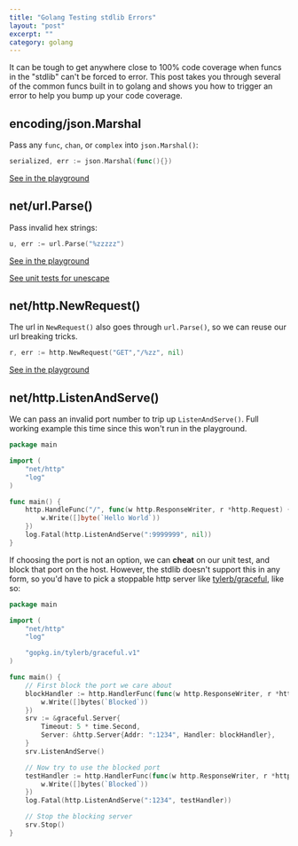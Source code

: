```yaml
---
title: "Golang Testing stdlib Errors"
layout: "post"
excerpt: ""
category: golang
---
```


It can be tough to get anywhere close to 100% code coverage when funcs in the "stdlib" can't be forced to error. This post takes you through several of the common funcs built in to golang and shows you how to trigger an error to help you bump up your code coverage.

## encoding/json.Marshal

Pass any `func`, `chan`, or `complex` into `json.Marshal()`:

```go
serialized, err := json.Marshal(func(){})
```

[See in the playground](http://play.golang.org/p/FuQyHNHYNY)

## net/url.Parse()

Pass invalid hex strings:

```go
u, err := url.Parse("%zzzzz")
```

[See in the playground](http://play.golang.org/p/OJk3B-86c3)

[See unit tests for unescape](https://golang.org/src/net/url/url_test.go#L705)

## net/http.NewRequest()

The url in `NewRequest()` also goes through `url.Parse()`, so we can reuse our url breaking tricks.

```go
r, err := http.NewRequest("GET","/%zz", nil)
```

[See in the playground](http://play.golang.org/p/Xkr8IAYo8S)


## net/http.ListenAndServe()

We can pass an invalid port number to trip up `ListenAndServe()`. Full working example this time since this won't run in the playground.

```go
package main

import (
	"net/http"
	"log"
)

func main() {
	http.HandleFunc("/", func(w http.ResponseWriter, r *http.Request) {
		w.Write([]byte(`Hello World`))
	})
	log.Fatal(http.ListenAndServe(":9999999", nil))
}
```

If choosing the port is not an option, we can **cheat** on our unit test, and block that port on the host. However, the stdlib doesn't support this in any form, so you'd have to pick a stoppable http server like [tylerb/graceful](https://github.com/tylerb/graceful), like so:

```go
package main

import (
	"net/http"
	"log"

	"gopkg.in/tylerb/graceful.v1"
)

func main() {
	// First block the port we care about
	blockHandler := http.HandlerFunc(func(w http.ResponseWriter, r *http.Request) {
		w.Write([]bytes(`Blocked`))
	})
	srv := &graceful.Server{
		Timeout: 5 * time.Second,
		Server: &http.Server{Addr: ":1234", Handler: blockHandler},
	}
	srv.ListenAndServe()

	// Now try to use the blocked port
	testHandler := http.HandlerFunc(func(w http.ResponseWriter, r *http.Request) {
		w.Write([]bytes(`Blocked`))
	})
	log.Fatal(http.ListenAndServe(":1234", testHandler))

	// Stop the blocking server
	srv.Stop()
}
```
